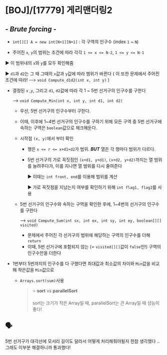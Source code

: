 # [BOJ]/[17779] 게리맨더링2

## *- Brute forcing -*

* `int[][] A = new int[N+1][N+1]` : 각 구역의 인구수 (index `1` ~ `N`)

*  주어진 `x`, `y`의 범위는 조건에 따라 각각 `1 <= x <= N-2`, `1 <= y <= N-1`

  :arrow_forward: 이 범위내의 `x`와 `y`를 모두 확인해줌

  :arrow_forward: `d1`과 `d2`는 그 때 그때의 `x`값과 `y`값에 따라 범위가 바뀐다 ( 이 또한 문제에서 주어진 조건에 따라! --> `void Compute_d1d2(int x, int y)` )

* 결정된 `x` ,`y`, 그리고 `d1`, `d2`값에 따라 각 1 ~ 5번 선거구의 인구수를 구한다

  --> `void Compute_Min(int x, int y, int d1, int d2)`

  * 우선, 5번 선거구의 인구수부터 구한다.

  * 이때, 이후에 1~4번 선거구의 인구수를 구하기 위해 모든 구역 중 5번 선거구에 속하는 구역은 `boolean`값으로 체크해둔다.

  * 시작점 `(x, y)`에서 부터 확인

    *  행은 `x <= r <= x+d1+d2`가 범위. ***BUT*** 열은 각 행마다 범위가 다르다.

    * 5번 선거구의 가로 꼭짓점인 `(x+d1, y+d1)`, `(x+d2, y+d2)`까지는 열 범위를 늘려주다가, 이를 지나면 열 범위를 다시 줄여준다

      :arrow_forward: 이때는 `int front, end`를 이용해 범위를 계산

      :arrow_forward: 가로 꼭짓점을 지났는지 여부를 확인하기 위해 `int flag1, flag2`를 사용

  * 5번 선거구의 인구수와 속하는 구역을 확인한 후에, 1~4번의 선거구의 인구수를 구한다 

    --> `void Compute_Sum(int sx, int ex, int sy, int ey, boolean[][] visited)`

    * 문제에서 주어진 각 선거구의 범위에 해당하는 구역의 인구수를 더해 `return`
    * 이때, 5번 선거구에 포함되지 않는 (= `visited[][]`값이 `false`인!) 구역의 인구수만을 더한다

* 1번부터 5번까지의 인구수를 다 구했다면 최대값과 최소값의 차이와 `Min`값을 비교해 작은값을 `Min`값으로

  * `Arrays.sort(sum)`사용 

    > :star: **sort** vs **parallelSort**
    >
    > sort는 크기가 작은 Array일 때, parallelSort는 큰 Array일 때 성능이 좋다!

## :speaking_head:

5번 선거구가 대각선에 모서리 길이도 달라서 어떻게 처리해줘야될지 한참 생각했다 .. 그래도 이부분 해결하니까 통과했다!

